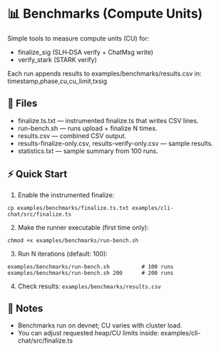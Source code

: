 # 📊 Benchmarks (Compute Units)

Simple tools to measure compute units (CU) for:
- finalize_sig (SLH‑DSA verify + ChatMsg write)
- verify_stark (STARK verify)

Each run appends results to examples/benchmarks/results.csv in: timestamp,phase,cu,cu_limit,txsig

## 📂 Files
- finalize.ts.txt — instrumented finalize.ts that writes CSV lines.
- run-bench.sh — runs upload + finalize N times.
- results.csv — combined CSV output.
- results-finalize-only.csv, results-verify-only.csv — sample results.
- statistics.txt — sample summary from 100 runs.

## ⚡ Quick Start
1. Enable the instrumented finalize:
```
cp examples/benchmarks/finalize.ts.txt examples/cli-chat/src/finalize.ts
```
2. Make the runner executable (first time only):
```
chmod +x examples/benchmarks/run-bench.sh
```
3. Run N iterations (default: 100):
```
examples/benchmarks/run-bench.sh          # 100 runs
examples/benchmarks/run-bench.sh 200      # 200 runs
```
4. Check results:
`examples/benchmarks/results.csv`

## 📝 Notes
- Benchmarks run on devnet; CU varies with cluster load.
- You can adjust requested heap/CU limits inside: examples/cli-chat/src/finalize.ts
